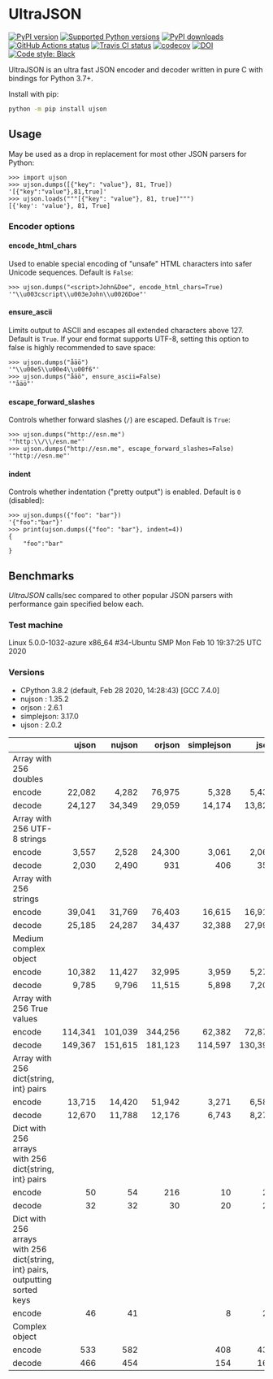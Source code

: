 # UltraJSON

[![PyPI version](https://img.shields.io/pypi/v/ujson.svg?logo=pypi&logoColor=FFE873)](https://pypi.org/project/ujson)
[![Supported Python versions](https://img.shields.io/pypi/pyversions/ujson.svg?logo=python&logoColor=FFE873)](https://pypi.org/project/ujson)
[![PyPI downloads](https://img.shields.io/pypi/dm/ujson.svg)](https://pypistats.org/packages/ujson)
[![GitHub Actions status](https://github.com/ultrajson/ultrajson/workflows/Test/badge.svg)](https://github.com/ultrajson/ultrajson/actions)
[![Travis CI status](https://travis-ci.com/ultrajson/ultrajson.svg?branch=main)](https://travis-ci.com/ultrajson/ultrajson)
[![codecov](https://codecov.io/gh/ultrajson/ultrajson/branch/main/graph/badge.svg)](https://codecov.io/gh/ultrajson/ultrajson)
[![DOI](https://zenodo.org/badge/1418941.svg)](https://zenodo.org/badge/latestdoi/1418941)
[![Code style: Black](https://img.shields.io/badge/code%20style-Black-000000.svg)](https://github.com/psf/black)

UltraJSON is an ultra fast JSON encoder and decoder written in pure C with bindings for
Python 3.7+.

Install with pip:

```sh
python -m pip install ujson
```

## Usage

May be used as a drop in replacement for most other JSON parsers for Python:

```pycon
>>> import ujson
>>> ujson.dumps([{"key": "value"}, 81, True])
'[{"key":"value"},81,true]'
>>> ujson.loads("""[{"key": "value"}, 81, true]""")
[{'key': 'value'}, 81, True]
```

### Encoder options

#### encode_html_chars

Used to enable special encoding of "unsafe" HTML characters into safer Unicode
sequences. Default is `False`:

```pycon
>>> ujson.dumps("<script>John&Doe", encode_html_chars=True)
'"\\u003cscript\\u003eJohn\\u0026Doe"'
```

#### ensure_ascii

Limits output to ASCII and escapes all extended characters above 127. Default is `True`.
If your end format supports UTF-8, setting this option to false is highly recommended to
save space:

```pycon
>>> ujson.dumps("åäö")
'"\\u00e5\\u00e4\\u00f6"'
>>> ujson.dumps("åäö", ensure_ascii=False)
'"åäö"'
```

#### escape_forward_slashes

Controls whether forward slashes (`/`) are escaped. Default is `True`:

```pycon
>>> ujson.dumps("http://esn.me")
'"http:\\/\\/esn.me"'
>>> ujson.dumps("http://esn.me", escape_forward_slashes=False)
'"http://esn.me"'
```

#### indent

Controls whether indentation ("pretty output") is enabled. Default is `0` (disabled):

```pycon
>>> ujson.dumps({"foo": "bar"})
'{"foo":"bar"}'
>>> print(ujson.dumps({"foo": "bar"}, indent=4))
{
    "foo":"bar"
}
```

## Benchmarks

*UltraJSON* calls/sec compared to other popular JSON parsers with performance gain
specified below each.

### Test machine

Linux 5.0.0-1032-azure x86_64 #34-Ubuntu SMP Mon Feb 10 19:37:25 UTC 2020

### Versions

- CPython 3.8.2 (default, Feb 28 2020, 14:28:43) [GCC 7.4.0]
- nujson    : 1.35.2
- orjson    : 2.6.1
- simplejson: 3.17.0
- ujson     : 2.0.2

|                                                                               | ujson      | nujson     | orjson     | simplejson | json       |
|-------------------------------------------------------------------------------|-----------:|-----------:|-----------:|-----------:|-----------:|
| Array with 256 doubles                                                        |            |            |            |            |            |
| encode                                                                        |     22,082 |      4,282 |     76,975 |      5,328 |      5,436 |
| decode                                                                        |     24,127 |     34,349 |     29,059 |     14,174 |     13,822 |
| Array with 256 UTF-8 strings                                                  |            |            |            |            |            |
| encode                                                                        |      3,557 |      2,528 |     24,300 |      3,061 |      2,068 |
| decode                                                                        |      2,030 |      2,490 |        931 |        406 |        358 |
| Array with 256 strings                                                        |            |            |            |            |            |
| encode                                                                        |     39,041 |     31,769 |     76,403 |     16,615 |     16,910 |
| decode                                                                        |     25,185 |     24,287 |     34,437 |     32,388 |     27,999 |
| Medium complex object                                                         |            |            |            |            |            |
| encode                                                                        |     10,382 |     11,427 |     32,995 |      3,959 |      5,275 |
| decode                                                                        |      9,785 |      9,796 |     11,515 |      5,898 |      7,200 |
| Array with 256 True values                                                    |            |            |            |            |            |
| encode                                                                        |    114,341 |    101,039 |    344,256 |     62,382 |     72,872 |
| decode                                                                        |    149,367 |    151,615 |    181,123 |    114,597 |    130,392 |
| Array with 256 dict{string, int} pairs                                        |            |            |            |            |            |
| encode                                                                        |     13,715 |     14,420 |     51,942 |      3,271 |      6,584 |
| decode                                                                        |     12,670 |     11,788 |     12,176 |      6,743 |      8,278 |
| Dict with 256 arrays with 256 dict{string, int} pairs                         |            |            |            |            |            |
| encode                                                                        |         50 |         54 |        216 |         10 |         23 |
| decode                                                                        |         32 |         32 |         30 |         20 |         23 |
| Dict with 256 arrays with 256 dict{string, int} pairs, outputting sorted keys |            |            |            |            |            |
| encode                                                                        |         46 |         41 |            |          8 |         24 |
| Complex object                                                                |            |            |            |            |            |
| encode                                                                        |        533 |        582 |            |        408 |        431 |
| decode                                                                        |        466 |        454 |            |        154 |        164 |
